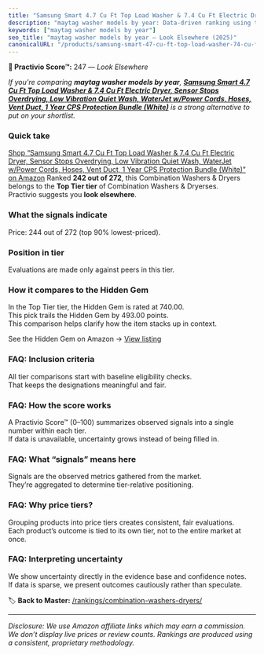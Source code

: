 ```yaml
---
title: "Samsung Smart 4.7 Cu Ft Top Load Washer & 7.4 Cu Ft Electric Dryer, Sensor Stops Overdrying, Low Vibration Quiet Wash, WaterJet w/Power Cords, Hoses, Vent Duct, 1 Year CPS Protection Bundle (White)"
description: "maytag washer models by year: Data-driven ranking using the Practivio Score™. Positioned by quality, value, demand, findability, momentum."
keywords: ["maytag washer models by year"]
seo_title: "maytag washer models by year — Look Elsewhere (2025)"
canonicalURL: "/products/samsung-smart-47-cu-ft-top-load-washer-74-cu-ft-electric-dryer-sensor-stops-overdrying-low-vibration-quiet-wash-waterjet-wpower-cords-hoses-vent-duct-1-year-cps-protection-bundle-white-B0FDD539QD/"
---
```


**🚫 Practivio Score™:** 247 — _Look Elsewhere_


*If you're comparing **maytag washer models by year**, **[Samsung Smart 4.7 Cu Ft Top Load Washer & 7.4 Cu Ft Electric Dryer, Sensor Stops Overdrying, Low Vibration Quiet Wash, WaterJet w/Power Cords, Hoses, Vent Duct, 1 Year CPS Protection Bundle (White)](https://www.amazon.com/dp/B0FDD539QD?tag=practivio-20)** is a strong alternative to put on your shortlist.*
### Quick take
[Shop “Samsung Smart 4.7 Cu Ft Top Load Washer & 7.4 Cu Ft Electric Dryer, Sensor Stops Overdrying, Low Vibration Quiet Wash, WaterJet w/Power Cords, Hoses, Vent Duct, 1 Year CPS Protection Bundle (White)” on Amazon](https://www.amazon.com/dp/B0FDD539QD?tag=practivio-20)
Ranked **242 out of 272**, this Combination Washers & Dryers belongs to the **Top Tier tier** of Combination Washers & Dryerses.  
Practivio suggests you **look elsewhere**.

### What the signals indicate
Price: 244 out of 272 (top 90% lowest-priced).  

### Position in tier
Evaluations are made only against peers in this tier.

### How it compares to the Hidden Gem
In the Top Tier tier, the Hidden Gem is rated at 740.00.  
This pick trails the Hidden Gem by 493.00 points.  
This comparison helps clarify how the item stacks up in context.  

See the Hidden Gem on Amazon → [View listing](https://www.amazon.com/dp/B0C72WLSJ1?tag=practivio-20)

### FAQ: Inclusion criteria
All tier comparisons start with baseline eligibility checks.  
That keeps the designations meaningful and fair.

### FAQ: How the score works
A Practivio Score™ (0–100) summarizes observed signals into a single number within each tier.  
If data is unavailable, uncertainty grows instead of being filled in.

### FAQ: What “signals” means here
Signals are the observed metrics gathered from the market.  
They’re aggregated to determine tier-relative positioning.

### FAQ: Why price tiers?
Grouping products into price tiers creates consistent, fair evaluations.  
Each product’s outcome is tied to its own tier, not to the entire market at once.

### FAQ: Interpreting uncertainty
We show uncertainty directly in the evidence base and confidence notes.  
If data is sparse, we present outcomes cautiously rather than speculate.


🏷️ **Back to Master:** [/rankings/combination-washers-dryers/](/rankings/combination-washers-dryers/)

---
_Disclosure: We use Amazon affiliate links which may earn a commission. We don’t display live prices or review counts. Rankings are produced using a consistent, proprietary methodology._
